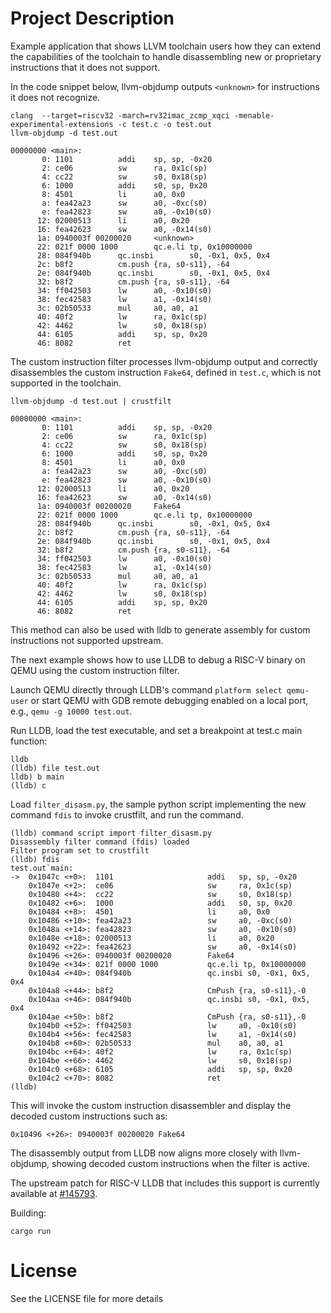 
# Project Description

Example application that shows LLVM toolchain users how they can extend the capabilities of the toolchain 
to handle disassembling new or proprietary instructions that it does not support.

In the code snippet below, llvm-objdump outputs ```<unknown>``` for instructions
it does not recognize.

```
clang  --target=riscv32 -march=rv32imac_zcmp_xqci -menable-experimental-extensions -c test.c -o test.out
llvm-objdump -d test.out

00000000 <main>:
       0: 1101          addi    sp, sp, -0x20
       2: ce06          sw      ra, 0x1c(sp)
       4: cc22          sw      s0, 0x18(sp)
       6: 1000          addi    s0, sp, 0x20
       8: 4501          li      a0, 0x0
       a: fea42a23      sw      a0, -0xc(s0)
       e: fea42823      sw      a0, -0x10(s0)
      12: 02000513      li      a0, 0x20
      16: fea42623      sw      a0, -0x14(s0)
      1a: 0940003f 00200020     <unknown>
      22: 021f 0000 1000        qc.e.li tp, 0x10000000
      28: 084f940b      qc.insbi        s0, -0x1, 0x5, 0x4
      2c: b8f2          cm.push {ra, s0-s11}, -64
      2e: 084f940b      qc.insbi        s0, -0x1, 0x5, 0x4
      32: b8f2          cm.push {ra, s0-s11}, -64
      34: ff042503      lw      a0, -0x10(s0)
      38: fec42583      lw      a1, -0x14(s0)
      3c: 02b50533      mul     a0, a0, a1
      40: 40f2          lw      ra, 0x1c(sp)
      42: 4462          lw      s0, 0x18(sp)
      44: 6105          addi    sp, sp, 0x20
      46: 8082          ret
```
The custom instruction filter processes llvm-objdump output and correctly
disassembles the custom instruction ```Fake64```, defined in ```test.c```,
which is not supported in the toolchain.

```
llvm-objdump -d test.out | crustfilt

00000000 <main>:
       0: 1101          addi    sp, sp, -0x20
       2: ce06          sw      ra, 0x1c(sp)
       4: cc22          sw      s0, 0x18(sp)
       6: 1000          addi    s0, sp, 0x20
       8: 4501          li      a0, 0x0
       a: fea42a23      sw      a0, -0xc(s0)
       e: fea42823      sw      a0, -0x10(s0)
      12: 02000513      li      a0, 0x20
      16: fea42623      sw      a0, -0x14(s0)
      1a: 0940003f 00200020     Fake64
      22: 021f 0000 1000        qc.e.li tp, 0x10000000
      28: 084f940b      qc.insbi        s0, -0x1, 0x5, 0x4
      2c: b8f2          cm.push {ra, s0-s11}, -64
      2e: 084f940b      qc.insbi        s0, -0x1, 0x5, 0x4
      32: b8f2          cm.push {ra, s0-s11}, -64
      34: ff042503      lw      a0, -0x10(s0)
      38: fec42583      lw      a1, -0x14(s0)
      3c: 02b50533      mul     a0, a0, a1
      40: 40f2          lw      ra, 0x1c(sp)
      42: 4462          lw      s0, 0x18(sp)
      44: 6105          addi    sp, sp, 0x20
      46: 8082          ret
```

This method can also be used with lldb to generate assembly for custom
instructions not supported upstream.

The next example shows how to use LLDB to debug a RISC-V binary
on QEMU using the custom instruction filter.

Launch QEMU directly through LLDB's command ```platform select qemu-user``` or
start QEMU with GDB remote debugging enabled on a local port,
e.g., ```qemu -g 10000 test.out```.

Run LLDB, load the test executable, and set a breakpoint at test.c main
function:

```
lldb
(lldb) file test.out
lldb) b main
(lldb) c
```

Load ```filter_disasm.py```, the sample python script implementing the
new command ```fdis``` to invoke crustfilt, and run the command.

```
(lldb) command script import filter_disasm.py
Disassembly filter command (fdis) loaded
Filter program set to crustfilt
(lldb) fdis
test.out`main:
->  0x1047c <+0>:  1101                     addi   sp, sp, -0x20
    0x1047e <+2>:  ce06                     sw     ra, 0x1c(sp)
    0x10480 <+4>:  cc22                     sw     s0, 0x18(sp)
    0x10482 <+6>:  1000                     addi   s0, sp, 0x20
    0x10484 <+8>:  4501                     li     a0, 0x0
    0x10486 <+10>: fea42a23                 sw     a0, -0xc(s0)
    0x1048a <+14>: fea42823                 sw     a0, -0x10(s0)
    0x1048e <+18>: 02000513                 li     a0, 0x20
    0x10492 <+22>: fea42623                 sw     a0, -0x14(s0)
    0x10496 <+26>: 0940003f 00200020        Fake64
    0x1049e <+34>: 021f 0000 1000           qc.e.li tp, 0x10000000
    0x104a4 <+40>: 084f940b                 qc.insbi s0, -0x1, 0x5, 0x4
    0x104a8 <+44>: b8f2                     CmPush {ra, s0-s11},-0
    0x104aa <+46>: 084f940b                 qc.insbi s0, -0x1, 0x5, 0x4
    0x104ae <+50>: b8f2                     CmPush {ra, s0-s11},-0
    0x104b0 <+52>: ff042503                 lw     a0, -0x10(s0)
    0x104b4 <+56>: fec42583                 lw     a1, -0x14(s0)
    0x104b8 <+60>: 02b50533                 mul    a0, a0, a1
    0x104bc <+64>: 40f2                     lw     ra, 0x1c(sp)
    0x104be <+66>: 4462                     lw     s0, 0x18(sp)
    0x104c0 <+68>: 6105                     addi   sp, sp, 0x20
    0x104c2 <+70>: 8082                     ret
(lldb)
```

This will invoke the custom instruction disassembler and display the decoded
custom instructions such as:

```
0x10496 <+26>: 0940003f 00200020 Fake64
```

The disassembly output from LLDB now aligns more closely with llvm-objdump,
showing decoded custom instructions when the filter is active.

The upstream patch for RISC-V LLDB that includes this support is currently
available at [#145793](https://github.com/llvm/llvm-project/pull/145793).


Building:
```
cargo run 
```


# License
See the LICENSE file for more details 
